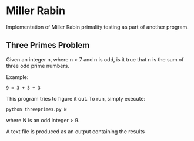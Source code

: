 # Miller Rabin

Implementation of Miller Rabin primality testing as part of another program. 

## Three Primes Problem

Given an integer n, where n > 7 and n is odd, is it true that n is the sum of three odd prime numbers.

Example:

```
9 = 3 + 3 + 3
```

This program tries to figure it out. To run, simply execute:

```
python threeprimes.py N
```

where N is an odd integer > 9.

A text file is produced as an output containing the results